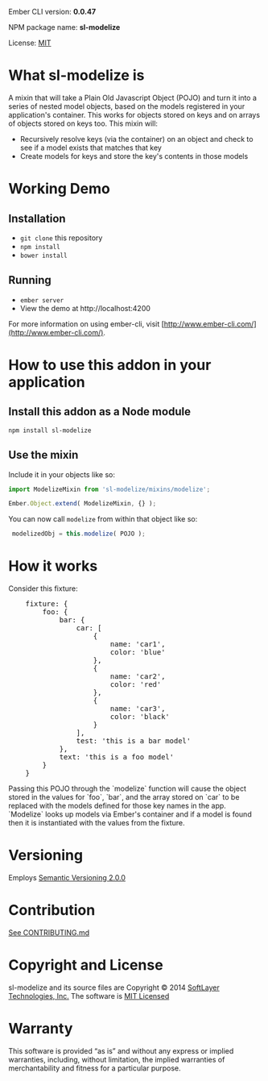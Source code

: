 Ember CLI version: **0.0.47**

NPM package name: **sl-modelize**

License: [MIT](LICENSE.md)


# What sl-modelize is

A mixin that will take a Plain Old Javascript Object (POJO) and turn it into a series of nested model objects, based on
the models registered in your application's container.  This works for objects stored on keys and on arrays of objects
stored on keys too.  This mixin will:

* Recursively resolve keys (via the container) on an object and check to see if a model exists that matches that key
* Create models for keys and store the key's contents in those models



# Working Demo

## Installation

* `git clone` this repository
* `npm install`
* `bower install`

## Running

* `ember server`
* View the demo at http://localhost:4200

For more information on using ember-cli, visit [http://www.ember-cli.com/](http://www.ember-cli.com/).



# How to use this addon in your application

## Install this addon as a Node module

```
npm install sl-modelize
```

## Use the mixin

Include it in your objects like so:

```javascript
import ModelizeMixin from 'sl-modelize/mixins/modelize';

Ember.Object.extend( ModelizeMixin, {} );
```

You can now call `modelize` from within that object like so:

```javascript
 modelizedObj = this.modelize( POJO );
```



# How it works

<p>Consider this fixture:</p>
<pre>
    fixture: {
        foo: {
            bar: {
                car: [
                    {
                        name: 'car1',
                        color: 'blue'
                    },
                    {
                        name: 'car2',
                        color: 'red'
                    },
                    {
                        name: 'car3',
                        color: 'black'
                    }
                ],
                test: 'this is a bar model'
            },
            text: 'this is a foo model'
        }
    }
</pre>

<p>Passing this POJO through the `modelize` function will cause the object stored in the values for `foo`, `bar`, and
the array stored on `car` to be replaced with the models defined for those key names in the app.  `Modelize` looks up
models via Ember's container and if a model is found then it is instantiated with the values from the fixture.<p>



# Versioning
Employs [Semantic Versioning 2.0.0](http://semver.org/)



# Contribution
[See CONTRIBUTING.md](CONTRIBUTING.md)



# Copyright and License
sl-modelize and its source files are Copyright © 2014 [SoftLayer Technologies, Inc.](http://www.softlayer.com/) The
software is [MIT Licensed](LICENSE.md)



# Warranty
This software is provided “as is” and without any express or implied warranties, including, without limitation, the
implied warranties of merchantability and fitness for a particular purpose.